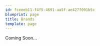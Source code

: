 ```yaml
---
id: fceeeb11-f4f5-4691-aa5f-ae427f091b5c
blueprint: page
title: Brands
template: page
---
```

Coming Soon...